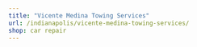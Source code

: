 ```yaml
---
title: "Vicente Medina Towing Services"
url: /indianapolis/vicente-medina-towing-services/
shop: car repair
---
```

